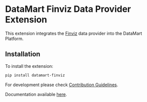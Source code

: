 # DataMart Finviz Data Provider Extension

This extension integrates the [Finviz](https://finviz.com/) data provider into the DataMart Platform.

## Installation

To install the extension:

```bash
pip install datamart-finviz
```

For development please check [Contribution Guidelines](https://github.com/DataMart-finance/DataMartTerminal/blob/develop/datamart/CONTRIBUTING.md).

Documentation available [here](https://docs.datamart.co/platform).
